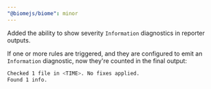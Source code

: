 ```yaml
---
"@biomejs/biome": minor
---
```


Added the ability to show severity `Information` diagnostics in reporter outputs.

If one or more rules are triggered, and they are configured to emit an `Information` diagnostic, now they're counted in the final output:

```bash
Checked 1 file in <TIME>. No fixes applied.
Found 1 info.
```
